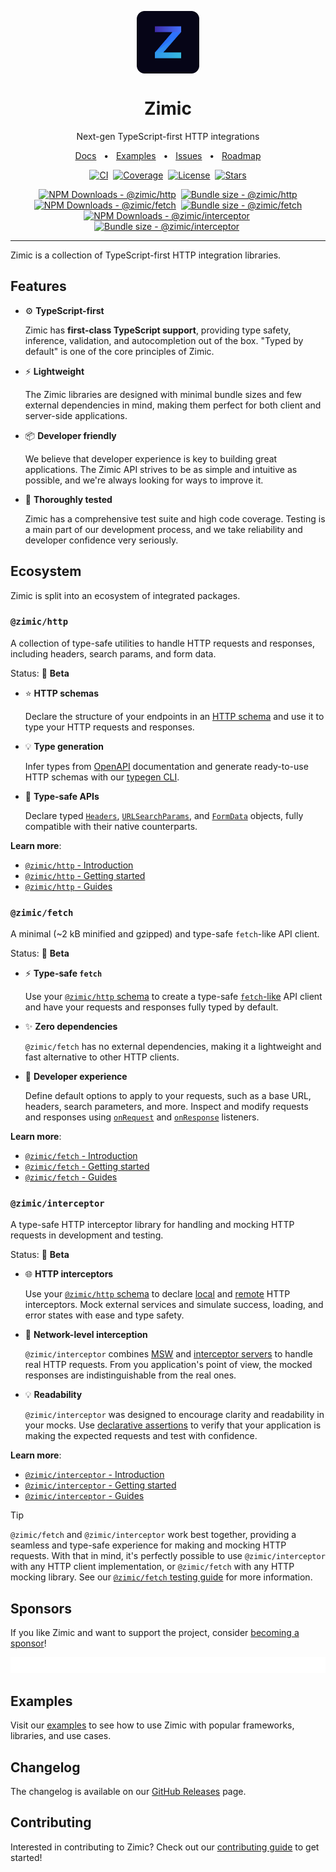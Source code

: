 <p align="center">
  <img src="./docs/zimic.png" align="center" width="100px" height="100px">
</p>

<h1 align="center">
  Zimic
</h1>

<p align="center">
  Next-gen TypeScript-first HTTP integrations
</p>

<p align="center">
  <a href="https://zimic.dev">Docs</a>
  <span>&nbsp;&nbsp;•&nbsp;&nbsp;</span>
  <a href="#examples">Examples</a>
  <span>&nbsp;&nbsp;•&nbsp;&nbsp;</span>
  <a href="https://github.com/zimicjs/zimic/issues">Issues</a>
  <span>&nbsp;&nbsp;•&nbsp;&nbsp;</span>
  <a href="https://github.com/orgs/zimicjs/projects/1/views/4">Roadmap</a>
</p>

<div align="center">

[![CI](https://github.com/zimicjs/zimic/actions/workflows/ci.yaml/badge.svg?branch=canary)](https://github.com/zimicjs/zimic/actions/workflows/ci.yaml)&nbsp;
[![Coverage](https://img.shields.io/badge/Coverage-100%25-31C654?labelColor=353C43)](https://github.com/zimicjs/zimic/actions)&nbsp;
[![License](https://img.shields.io/github/license/zimicjs/zimic?color=0E69BE&label=License&labelColor=353C43)](https://github.com/zimicjs/zimic/blob/canary/LICENSE.md)&nbsp;
[![Stars](https://img.shields.io/github/stars/zimicjs/zimic)](https://github.com/zimicjs/zimic)

[![NPM Downloads - @zimic/http](https://img.shields.io/npm/dm/@zimic/http?style=flat&logo=npm&color=0E69BE&label=%20%40zimic%2Fhttp&labelColor=353C43)](https://www.npmjs.com/package/@zimic/http)&nbsp;
[![Bundle size - @zimic/http](https://badgen.net/bundlephobia/minzip/@zimic/http?color=0E69BE&labelColor=353C43&label=@zimic/http%20min%20gzip)](https://bundlephobia.com/package/@zimic/http)<br />
[![NPM Downloads - @zimic/fetch](https://img.shields.io/npm/dm/@zimic/fetch?style=flat&logo=npm&color=0E69BE&label=%20%40zimic%2Ffetch&labelColor=353C43)](https://www.npmjs.com/package/@zimic/fetch)&nbsp;
[![Bundle size - @zimic/fetch](https://badgen.net/bundlephobia/minzip/@zimic/fetch?color=0E69BE&labelColor=353C43&label=@zimic/fetch%20min%20gzip)](https://bundlephobia.com/package/@zimic/fetch)<br />
[![NPM Downloads - @zimic/interceptor](https://img.shields.io/npm/dm/@zimic/interceptor?style=flat&logo=npm&color=0E69BE&label=%20%40zimic%2Finterceptor&labelColor=353C43)](https://www.npmjs.com/package/@zimic/interceptor)&nbsp;
[![Bundle size - @zimic/interceptor](https://badgen.net/bundlephobia/minzip/@zimic/interceptor?color=0E69BE&labelColor=353C43&label=@zimic/interceptor%20min%20gzip)](https://bundlephobia.com/package/@zimic/interceptor)&nbsp;

</div>

---

Zimic is a collection of TypeScript-first HTTP integration libraries.

## Features

- ⚙️ **TypeScript-first**

  Zimic has **first-class TypeScript support**, providing type safety, inference, validation, and autocompletion out of
  the box. "Typed by default" is one of the core principles of Zimic.

- ⚡ **Lightweight**

  The Zimic libraries are designed with minimal bundle sizes and few external dependencies in mind, making them perfect
  for both client and server-side applications.

- 📦 **Developer friendly**

  We believe that developer experience is key to building great applications. The Zimic API strives to be as simple and
  intuitive as possible, and we're always looking for ways to improve it.

- 🧪 **Thoroughly tested**

  Zimic has a comprehensive test suite and high code coverage. Testing is a main part of our development process, and we
  take reliability and developer confidence very seriously.

## Ecosystem

Zimic is split into an ecosystem of integrated packages.

### `@zimic/http`

A collection of type-safe utilities to handle HTTP requests and responses, including headers, search params, and form
data.

Status: :seedling: **Beta**

- :star: **HTTP schemas**

  Declare the structure of your endpoints in an [HTTP schema](https://zimic.dev/docs/http/guides/schemas) and use it to
  type your HTTP requests and responses.

- :bulb: **Type generation**

  Infer types from [OpenAPI](https://www.openapis.org) documentation and generate ready-to-use HTTP schemas with our
  [typegen CLI](https://zimic.dev/docs/http/guides/typegen).

- :pushpin: **Type-safe APIs**

  Declare typed [`Headers`](https://zimic.dev/docs/http/api/http-headers),
  [`URLSearchParams`](https://zimic.dev/docs/http/api/http-search-params), and
  [`FormData`](https://zimic.dev/docs/http/api/http-form-data) objects, fully compatible with their native counterparts.

**Learn more**:

- [`@zimic/http` - Introduction](https://zimic.dev/docs/http)
- [`@zimic/http` - Getting started](https://zimic.dev/docs/http/getting-started)
- [`@zimic/http` - Guides](https://zimic.dev/docs/http/guides)

### `@zimic/fetch`

A minimal (~2 kB minified and gzipped) and type-safe `fetch`-like API client.

Status: :seedling: **Beta**

- :zap: **Type-safe `fetch`**

  Use your [`@zimic/http` schema](https://zimic.dev/docs/http/guides/schemas) to create a type-safe
  [`fetch`-like](https://developer.mozilla.org/docs/Web/API/Fetch_API) API client and have your requests and responses
  fully typed by default.

- :sparkles: **Zero dependencies**

  `@zimic/fetch` has no external dependencies, making it a lightweight and fast alternative to other HTTP clients.

- :muscle: **Developer experience**

  Define default options to apply to your requests, such as a base URL, headers, search parameters, and more. Inspect
  and modify requests and responses using [`onRequest`](https://zimic.dev/docs/fetch/api/fetch#onrequest) and
  [`onResponse`](https://zimic.dev/docs/fetch/api/fetch#onresponse) listeners.

**Learn more**:

- [`@zimic/fetch` - Introduction](https://zimic.dev/docs/fetch)
- [`@zimic/fetch` - Getting started](https://zimic.dev/docs/fetch/getting-started)
- [`@zimic/fetch` - Guides](https://zimic.dev/docs/fetch/guides)

### `@zimic/interceptor`

A type-safe HTTP interceptor library for handling and mocking HTTP requests in development and testing.

Status: :seedling: **Beta**

- :globe_with_meridians: **HTTP interceptors**

  Use your [`@zimic/http` schema](https://zimic.dev/docs/http/guides/schemas) to declare
  [local](https://zimic.dev/docs/interceptor/guides/interceptors/local) and
  [remote](https://zimic.dev/docs/interceptor/guides/interceptors/remote) HTTP interceptors. Mock external services and
  simulate success, loading, and error states with ease and type safety.

- :link: **Network-level interception**

  `@zimic/interceptor` combines [MSW](https://github.com/mswjs/msw) and
  [interceptor servers](https://zimic.dev/docs/interceptor/cli/server) to handle real HTTP requests. From you
  application's point of view, the mocked responses are indistinguishable from the real ones.

- :bulb: **Readability**

  `@zimic/interceptor` was designed to encourage clarity and readability in your mocks. Use
  [declarative assertions](https://zimic.dev/docs/interceptor/guides/declarative-assertions) to verify that your
  application is making the expected requests and test with confidence.

**Learn more**:

- [`@zimic/interceptor` - Introduction](https://zimic.dev/docs/interceptor)
- [`@zimic/interceptor` - Getting started](https://zimic.dev/docs/interceptor/getting-started)
- [`@zimic/interceptor` - Guides](https://zimic.dev/docs/interceptor/guides)

> [!TIP]
>
> `@zimic/fetch` and `@zimic/interceptor` work best together, providing a seamless and type-safe experience for making
> and mocking HTTP requests. With that in mind, it's perfectly possible to use `@zimic/interceptor` with any HTTP client
> implementation, or `@zimic/fetch` with any HTTP mocking library. See our
> [`@zimic/fetch` testing guide](https://zimic.dev/docs/fetch/guides/testing#zimicinterceptor) for more information.

## Sponsors

If you like Zimic and want to support the project, consider [becoming a sponsor](https://github.com/sponsors/zimicjs)!

[![Zimic Sponsors](./apps/zimic-web/public/images/sponsors.svg)](https://zimic.dev#sponsors)

## Examples

Visit our [examples](https://zimic.dev/docs/examples) to see how to use Zimic with popular frameworks, libraries, and
use cases.

## Changelog

The changelog is available on our [GitHub Releases](https://github.com/zimicjs/zimic/releases) page.

## Contributing

Interested in contributing to Zimic? Check out our [contributing guide](./CONTRIBUTING.md) to get started!
